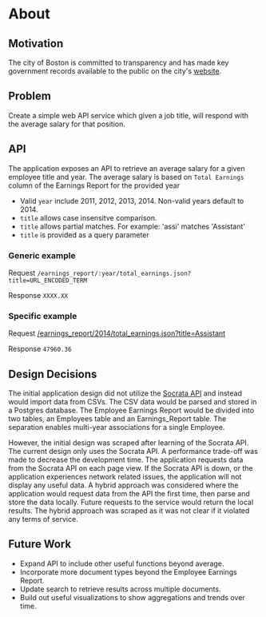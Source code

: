 # About

## Motivation
The city of Boston is committed to transparency and has made key government records available to the public on the city's [website](https://data.cityofboston.gov/).

## Problem
Create a simple web API service which given a job title, will respond with the average salary for that position.

## API
The application exposes an API to retrieve an average salary for a given employee title and year. The average salary is based on `Total Earnings` column of the Earnings Report for the provided year

- Valid `year` include 2011, 2012, 2013, 2014. Non-valid years default to 2014.
- `title` allows case insensitve comparison.
- `title` allows partial matches. For example: 'assi' matches 'Assistant'
- `title` is provided as a query parameter

### Generic example
Request
`
/earnings_report/:year/total_earnings.json?title=URL_ENCODED_TERM
`

Response
`
XXXX.XX
`

### Specific example
Request
<a href="/earnings_report/2014/total_earnings.json?title=Assistant" target="_blank">/earnings\_report/2014/total\_earnings.json?title=Assistant</a>


Response
`
47960.36
`

## Design Decisions
The initial application design did not utilize the [Socrata API](https://dev.socrata.com/) and instead would import data from CSVs. The CSV data would be parsed and stored in a Postgres database. The Employee Earnings Report would be divided into two tables, an Employees table and an Earnings_Report table. The separation enables multi-year associations for a single Employee.

However, the initial design was scraped after learning of the Socrata API. The current design only uses the Socrata API. A performance trade-off was made to decrease the development time. The application requests data from the Socrata API on each page view. If the Socrata API is down, or the application experiences network related issues, the application will not display any useful data. A hybrid approach was considered where the application would request data from the API the first time, then parse and store the data locally. Future requests to the service would return the local results. The hybrid approach was scraped as it was not clear if it violated any terms of service.

## Future Work
- Expand API to include other useful functions beyond average.
- Incorporate more document types beyond the Employee Earnings Report.
- Update search to retrieve results across multiple documents.
- Build out useful visualizations to show aggregations and trends over time.
